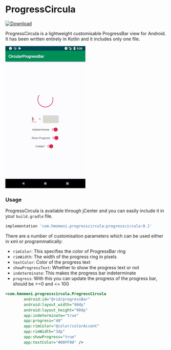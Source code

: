 # ProgressCircula

[ ![Download](https://api.bintray.com/packages/2hamed/maven/ProgressCircula/images/download.svg) ](https://bintray.com/2hamed/maven/ProgressCircula/_latestVersion)

ProgressCircula is a lightweight customisable ProgressBar view for Android. It has been written entirely in Kotlin and it includes only one file.

![Showcase](showcase.gif)

### Usage
ProgressCircula is available through jCenter and you can easily include it in your `build.gradle` file.

```groovy
implementation 'com.hmomeni.progresscircula:progresscircula:0.1'
```

There are a number of customisation parameters which can be used either in xml or programmatically:

* `rimColor`: This specifies the color of ProgressBar ring
* `rimWidth`: The width of the progress ring in pixels
* `textColor`: Color of the progress text
* `showProgressText`: Whether to show the progress text or not
* `indeterminate`: This makes the progress bar indeterminate
* `progress`: With this you can update the progress of the progress bar, should be >=0 and <= 100

```xml
<com.hmomeni.progresscircula.ProgressCircula
        android:id="@+id/progressBar"
        android:layout_width="90dp"
        android:layout_height="90dp"
        app:indeterminate="true"
        app:progress="40"
        app:rimColor="@color/colorAccent"
        app:rimWidth="3dp"
        app:showProgress="true"
        app:textColor="#00FF00" />
```